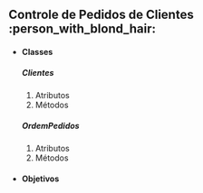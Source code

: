 ## Controle de Pedidos de Clientes :person_with_blond_hair:

- #### Classes

  ##### Clientes

  1. Atributos
  2. Métodos

  ##### OrdemPedidos

  1. Atributos
  2. Métodos

- #### Objetivos

  